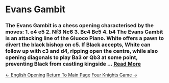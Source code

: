 # Evans Gambit

### The Evans Gambit is a chess opening characterised by the moves: 1. e4 e5 2. Nf3 Nc6 3. Bc4 Bc5 4. b4 The Evans Gambit is an attacking line of the Giuoco Piano. White offers a pawn to divert the black bishop on c5. If Black accepts, White can follow up with c3 and d4, ripping open the centre, while also opening diagonals to play Ba3 or Qb3 at some point, preventing Black from castling kingside ...  [Read More](https://en.wikipedia.org/wiki/Evans_Gambit)

[<- English Opening](EnglishOpening.md)   [Return To Main Page](index.md)   [Four Knights Game ->](FourKnightsGame.md)